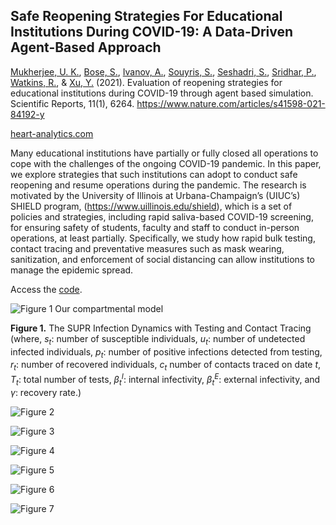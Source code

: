 ## Safe Reopening Strategies For Educational Institutions During COVID-19: A Data-Driven Agent-Based Approach

[Mukherjee, U. K.](https://giesbusiness.illinois.edu/profile/ujjal-mukherjee), [Bose, S.](https://ece.illinois.edu/about/directory/faculty/boses), [Ivanov, A.](https://giesbusiness.illinois.edu/profile/anton-ivanov), [Souyris, S.](https://giesbusiness.illinois.edu/profile/sebastian-souyris), [Seshadri, S.](https://giesbusiness.illinois.edu/profile/sridhar-seshadri), [Sridhar, P.](https://www.linkedin.com/in/psridhar2147/), [Watkins, R.](https://giesbusiness.illinois.edu/profile/ron-watkins), & [Xu, Y.](https://sites.google.com/site/lillianyuqian/home) (2021). Evaluation of reopening strategies for educational institutions during COVID-19 through agent based simulation. Scientific Reports, 11(1), 6264. https://www.nature.com/articles/s41598-021-84192-y

[heart-analytics.com](heart-analytics.com)

Many educational institutions have partially or fully closed all operations to cope with the challenges of the ongoing COVID-19 pandemic. In this paper, we explore strategies that such institutions can adopt to conduct safe reopening and resume operations during the pandemic. The research is motivated by the University of Illinois at Urbana-Champaign’s (UIUC’s) SHIELD program, (https://www.uillinois.edu/shield), which is a set of policies and strategies, including rapid saliva-based COVID-19 screening, for ensuring safety of students, faculty and staff to conduct in-person operations, at least partially. Specifically, we study how rapid bulk testing, contact tracing and preventative measures such as mask wearing, sanitization, and enforcement of social distancing can allow institutions to manage the epidemic spread.

Access the [code](/Code).

![Figure 1 Our compartmental model](Figures/FlowChartModel.jpg)

**Figure 1.** The SUPR Infection Dynamics with Testing and Contact Tracing (where, *s<sub>t</sub>*: number of susceptible individuals, *u<sub>t</sub>*: number of undetected infected individuals, *p<sub>t</sub>*: number of positive infections detected from testing, *r<sub>t</sub>*: number of recovered individuals, *c<sub>t</sub>* number of contacts traced on date *t*, *T<sub>t</sub>*: total number of tests, *β<sub>t</sub><sup>I</sup>*: internal infectivity, *β<sub>t</sub><sup>E</sup>*: external infectivity, and *γ*: recovery rate.)


![Figure 2](Figures/Fig2.png)

![Figure 3](Figures/Fig3.png)

![Figure 4](Figures/Fig4.png)

![Figure 5](Figures/Fig5.png)

![Figure 6](Figures/Fig6.png)

![Figure 7](Figures/Fig7.png)
